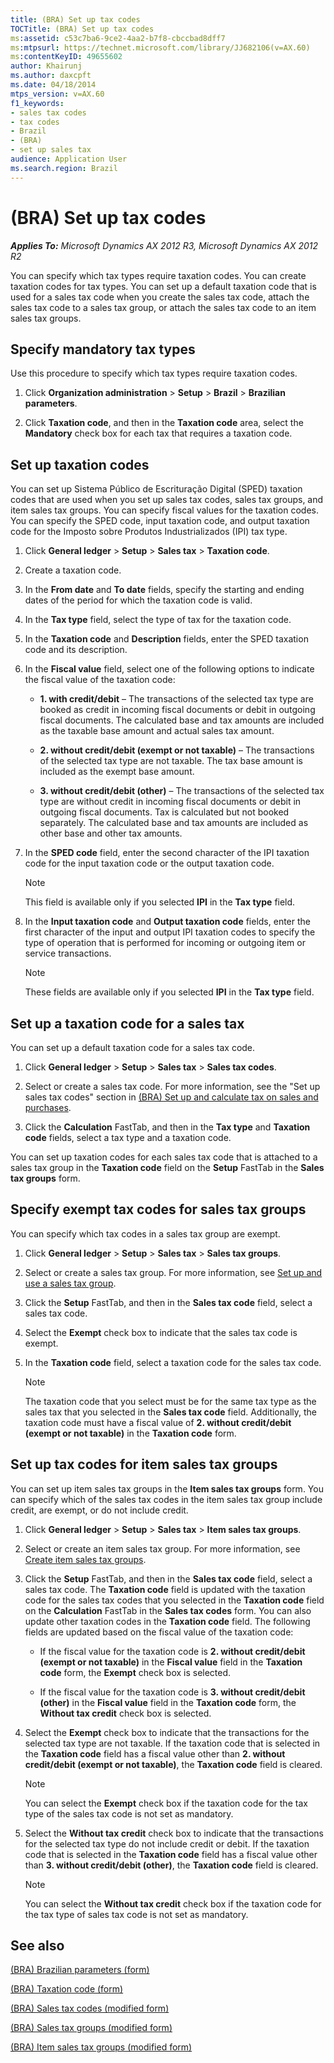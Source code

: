 ```yaml
---
title: (BRA) Set up tax codes
TOCTitle: (BRA) Set up tax codes
ms:assetid: c53c7ba6-9ce2-4aa2-b7f8-cbccbad8dff7
ms:mtpsurl: https://technet.microsoft.com/library/JJ682106(v=AX.60)
ms:contentKeyID: 49655602
author: Khairunj
ms.author: daxcpft
ms.date: 04/18/2014
mtps_version: v=AX.60
f1_keywords:
- sales tax codes
- tax codes
- Brazil
- (BRA)
- set up sales tax
audience: Application User
ms.search.region: Brazil
---
```


# (BRA) Set up tax codes 


_**Applies To:** Microsoft Dynamics AX 2012 R3, Microsoft Dynamics AX 2012 R2_

You can specify which tax types require taxation codes. You can create taxation codes for tax types. You can set up a default taxation code that is used for a sales tax code when you create the sales tax code, attach the sales tax code to a sales tax group, or attach the sales tax code to an item sales tax groups.

## Specify mandatory tax types

Use this procedure to specify which tax types require taxation codes.

1.  Click **Organization administration** \> **Setup** \> **Brazil** \> **Brazilian parameters**.

2.  Click **Taxation code**, and then in the **Taxation code** area, select the **Mandatory** check box for each tax that requires a taxation code.

## Set up taxation codes

You can set up Sistema Público de Escrituração Digital (SPED) taxation codes that are used when you set up sales tax codes, sales tax groups, and item sales tax groups. You can specify fiscal values for the taxation codes. You can specify the SPED code, input taxation code, and output taxation code for the Imposto sobre Produtos Industrializados (IPI) tax type.

1.  Click **General ledger** \> **Setup** \> **Sales tax** \> **Taxation code**.

2.  Create a taxation code.

3.  In the **From date** and **To date** fields, specify the starting and ending dates of the period for which the taxation code is valid.

4.  In the **Tax type** field, select the type of tax for the taxation code.

5.  In the **Taxation code** and **Description** fields, enter the SPED taxation code and its description.

6.  In the **Fiscal value** field, select one of the following options to indicate the fiscal value of the taxation code:
    
      - **1. with credit/debit** – The transactions of the selected tax type are booked as credit in incoming fiscal documents or debit in outgoing fiscal documents. The calculated base and tax amounts are included as the taxable base amount and actual sales tax amount.
    
      - **2. without credit/debit (exempt or not taxable)** – The transactions of the selected tax type are not taxable. The tax base amount is included as the exempt base amount.
    
      - **3. without credit/debit (other)** – The transactions of the selected tax type are without credit in incoming fiscal documents or debit in outgoing fiscal documents. Tax is calculated but not booked separately. The calculated base and tax amounts are included as other base and other tax amounts.

7.  In the **SPED code** field, enter the second character of the IPI taxation code for the input taxation code or the output taxation code.
    

    > [!NOTE]
    > <P>This field is available only if you selected <STRONG>IPI</STRONG> in the <STRONG>Tax type</STRONG> field.</P>



8.  In the **Input taxation code** and **Output taxation code** fields, enter the first character of the input and output IPI taxation codes to specify the type of operation that is performed for incoming or outgoing item or service transactions.
    

    > [!NOTE]
    > <P>These fields are available only if you selected <STRONG>IPI</STRONG> in the <STRONG>Tax type</STRONG> field.</P>



## Set up a taxation code for a sales tax

You can set up a default taxation code for a sales tax code.

1.  Click **General ledger** \> **Setup** \> **Sales tax** \> **Sales tax codes**.

2.  Select or create a sales tax code. For more information, see the "Set up sales tax codes" section in [(BRA) Set up and calculate tax on sales and purchases](bra-set-up-and-calculate-tax-on-sales-and-purchases.md).

3.  Click the **Calculation** FastTab, and then in the **Tax type** and **Taxation code** fields, select a tax type and a taxation code.

You can set up taxation codes for each sales tax code that is attached to a sales tax group in the **Taxation code** field on the **Setup** FastTab in the **Sales tax groups** form.

## Specify exempt tax codes for sales tax groups

You can specify which tax codes in a sales tax group are exempt.

1.  Click **General ledger** \> **Setup** \> **Sales tax** \> **Sales tax groups**.

2.  Select or create a sales tax group. For more information, see [Set up and use a sales tax group](set-up-and-use-a-sales-tax-group.md).

3.  Click the **Setup** FastTab, and then in the **Sales tax code** field, select a sales tax code.

4.  Select the **Exempt** check box to indicate that the sales tax code is exempt.

5.  In the **Taxation code** field, select a taxation code for the sales tax code.
    

    > [!NOTE]
    > <P>The taxation code that you select must be for the same tax type as the sales tax that you selected in the <STRONG>Sales tax code</STRONG> field. Additionally, the taxation code must have a fiscal value of <STRONG>2. without credit/debit (exempt or not taxable)</STRONG> in the <STRONG>Taxation code</STRONG> form.</P>



## Set up tax codes for item sales tax groups

You can set up item sales tax groups in the **Item sales tax groups** form. You can specify which of the sales tax codes in the item sales tax group include credit, are exempt, or do not include credit.

1.  Click **General ledger** \> **Setup** \> **Sales tax** \> **Item sales tax groups**.

2.  Select or create an item sales tax group. For more information, see [Create item sales tax groups](create-item-sales-tax-groups.md).

3.  Click the **Setup** FastTab, and then in the **Sales tax code** field, select a sales tax code. The **Taxation code** field is updated with the taxation code for the sales tax codes that you selected in the **Taxation code** field on the **Calculation** FastTab in the **Sales tax codes** form. You can also update other taxation codes in the **Taxation code** field. The following fields are updated based on the fiscal value of the taxation code:
    
      - If the fiscal value for the taxation code is **2. without credit/debit (exempt or not taxable)** in the **Fiscal value** field in the **Taxation code** form, the **Exempt** check box is selected.
    
      - If the fiscal value for the taxation code is **3. without credit/debit (other)** in the **Fiscal value** field in the **Taxation code** form, the **Without tax credit** check box is selected.

4.  Select the **Exempt** check box to indicate that the transactions for the selected tax type are not taxable. If the taxation code that is selected in the **Taxation code** field has a fiscal value other than **2. without credit/debit (exempt or not taxable)**, the **Taxation code** field is cleared.
    

    > [!NOTE]
    > <P>You can select the <STRONG>Exempt</STRONG> check box if the taxation code for the tax type of the sales tax code is not set as mandatory.</P>



5.  Select the **Without tax credit** check box to indicate that the transactions for the selected tax type do not include credit or debit. If the taxation code that is selected in the **Taxation code** field has a fiscal value other than **3. without credit/debit (other)**, the **Taxation code** field is cleared.
    

    > [!NOTE]
    > <P>You can select the <STRONG>Without tax credit</STRONG> check box if the taxation code for the tax type of sales tax code is not set as mandatory.</P>



## See also

[(BRA) Brazilian parameters (form)](https://technet.microsoft.com/library/jj822920\(v=ax.60\))

[(BRA) Taxation code (form)](https://technet.microsoft.com/library/jj682104\(v=ax.60\))

[(BRA) Sales tax codes (modified form)](https://technet.microsoft.com/library/jj663982\(v=ax.60\))

[(BRA) Sales tax groups (modified form)](https://technet.microsoft.com/library/jj663981\(v=ax.60\))

[(BRA) Item sales tax groups (modified form)](https://technet.microsoft.com/library/jj682105\(v=ax.60\))

  


